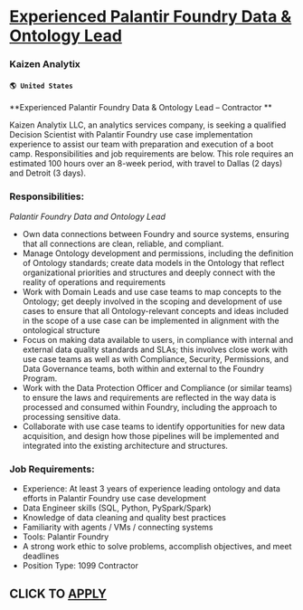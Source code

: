 # [Experienced Palantir Foundry Data & Ontology Lead](https://www.remotewlb.com/apply/experienced-palantir-foundry-data-ontology-lead)  
### Kaizen Analytix  
#### `🌎 United States`  

**Experienced Palantir Foundry Data & Ontology Lead – Contractor **

Kaizen Analytix LLC, an analytics services company, is seeking a qualified Decision Scientist with Palantir Foundry use case implementation experience to assist our team with preparation and execution of a boot camp. Responsibilities and job requirements are below. This role requires an estimated 100 hours over an 8-week period, with travel to Dallas (2 days) and Detroit (3 days).

### Responsibilities:

 _Palantir Foundry Data and Ontology Lead_

  * Own data connections between Foundry and source systems, ensuring that all connections are clean, reliable, and compliant.
  * Manage Ontology development and permissions, including the definition of Ontology standards; create data models in the Ontology that reflect organizational priorities and structures and deeply connect with the reality of operations and requirements
  * Work with Domain Leads and use case teams to map concepts to the Ontology; get deeply involved in the scoping and development of use cases to ensure that all Ontology-relevant concepts and ideas included in the scope of a use case can be implemented in alignment with the ontological structure
  * Focus on making data available to users, in compliance with internal and external data quality standards and SLAs; this involves close work with use case teams as well as with Compliance, Security, Permissions, and Data Governance teams, both within and external to the Foundry Program.
  * Work with the Data Protection Officer and Compliance (or similar teams) to ensure the laws and requirements are reflected in the way data is processed and consumed within Foundry, including the approach to processing sensitive data.
  * Collaborate with use case teams to identify opportunities for new data acquisition, and design how those pipelines will be implemented and integrated into the existing architecture and structures.

### Job Requirements:

  * Experience: At least 3 years of experience leading ontology and data efforts in Palantir Foundry use case development
  * Data Engineer skills (SQL, Python, PySpark/Spark)
  * Knowledge of data cleaning and quality best practices
  * Familiarity with agents / VMs / connecting systems
  * Tools: Palantir Foundry
  * A strong work ethic to solve problems, accomplish objectives, and meet deadlines
  * Position Type: 1099 Contractor 

  
## CLICK TO [APPLY](https://www.remotewlb.com/apply/experienced-palantir-foundry-data-ontology-lead)

